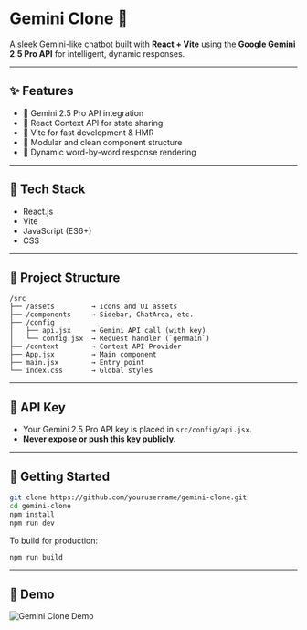# Gemini Clone 🤖

A sleek Gemini-like chatbot built with **React + Vite** using the **Google Gemini 2.5 Pro API** for intelligent, dynamic responses.

---

## ✨ Features

- 🤖 Gemini 2.5 Pro API integration  
- 🔁 React Context API for state sharing  
- 🚀 Vite for fast development & HMR  
- 🧱 Modular and clean component structure  
- 🎨 Dynamic word-by-word response rendering  

---

## 🧠 Tech Stack

- React.js  
- Vite  
- JavaScript (ES6+)  
- CSS

---

## 📁 Project Structure

```
/src
├── /assets         → Icons and UI assets
├── /components     → Sidebar, ChatArea, etc.
├── /config
│   ├── api.jsx     → Gemini API call (with key)
│   └── config.jsx  → Request handler (`genmain`)
├── /context        → Context API Provider
├── App.jsx         → Main component
├── main.jsx        → Entry point
└── index.css       → Global styles
```

---

## 🔐 API Key

- Your Gemini 2.5 Pro API key is placed in `src/config/api.jsx`.  
- **Never expose or push this key publicly.**

---

## 🚀 Getting Started

```bash
git clone https://github.com/yourusername/gemini-clone.git
cd gemini-clone
npm install
npm run dev
```

To build for production:

```bash
npm run build
```

---

## 📸 Demo

![Gemini Clone Demo](https://github.com/user-attachments/assets/26ac6a73-14ea-4522-96de-19861299763e)

